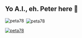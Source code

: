 ## Yo A.I., eh. Peter here 👋

<p><img align="left" src="https://github-readme-stats.vercel.app/api/top-langs?username=peta78&show_icons=true&locale=en&layout=compact" alt="peta78" /></p>

<p>&nbsp;<img align="center" src="https://github-readme-stats.vercel.app/api?username=peta78&show_icons=true&locale=en" alt="peta78" /></p>

<p align="left"> <a href="https://github.com/ryo-ma/github-profile-trophy"><img src="https://github-profile-trophy.vercel.app/?username=peta78" alt="peta78" /></a> </p>
